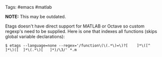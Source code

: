 Tags: #emacs #matlab

**NOTE:** This may be outdated.

Etags doesn't have direct support for MATLAB or Octave so custom regexp's need to be supplied.  Here is one that indexes all functions (skips global variable declarations):
```shell
$ etags --language=none --regex='/function\(\(.*\)=\)?[    ]*\([^  ]*\)([  ]*\(.*\)[   ]*)/\3/' *.m
```
